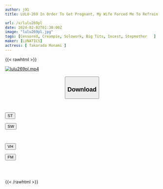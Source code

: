 ```yaml
---
author: j91
title: LULU-269 In Order To Get Pregnant, My Wife Forced Me To Refrain From Masturbation, And When My Balls Were About To Explode With My Violent Sperm, I Couldn't Resist The Big Breasts In Front Of Me, So Even After I Had Sex With Her, I Continued Thrusting And Thrusting, Making Sure To Impregnate My Big-breasted Mother-in-law. Ta…. Monami Takarada

url: /v/lulu269pl
date: 2024-02-02T01:30:00Z
image: "lulu269pl.jpg"
tags: [Censored, Creampie, Solowork, Big Tits, Incest, Stepmother	]
maker: [LUNATICS]
actress: [ Takarada Monami ]
---
```



{{< rawhtml >}}

<div class="video" data-videoid="RDlobrrL3JUdyX8">
    <a href="javascript:;">
        <img src="/v/lulu269pl/lulu269pl.jpg" width="WIDTH" height="HEIGHT" alt="lulu269pl.mp4" loading="lazy">
    </a>
</div>

<script type="text/javascript" src="https://j91.asia/asset/on-demand-st.js"></script>

<br>
  <link rel="stylesheet" href="https://j91.asia/asset/bs5.css">
  
  <center>
  <button class="btn btn-primary" type="button" data-bs-toggle="collapse" data-bs-target=".multi-collapse" aria-expanded="false" aria-controls="multiCollapseExample1 multiCollapseExample2"><h2>Download</h2></button></center>
</p>
<div class="row">
  <div class="col">
    <div class="collapse multi-collapse" id="multiCollapseExample1">
      <div class="card card-body">
	      	      <br>
<div class="buttons">  
<p><a href="https://streamtape.to/v/RDlobrrL3JUdyX8" target="_blank"><button class="btn-hover color-3"><i class="fa fa-download"></i> ST</button></a></p>
<p><a href="https://flaswish.com/pznhsci3s2xe" target="_blank"><button class="btn-hover color-2"><i class="fa fa-download"></i> SW</button></a></p></div>
    </div>
  </div>
</div>
  <div class="col">
    <div class="collapse multi-collapse" id="multiCollapseExample2">
      <div class="card card-body">
	      <br>
<div class="buttons">
<p><a href="javascript:;" target="_blank"><button class="btn-hover color-9"><i class="fa fa-download"></i> VH</button></a></p>
<p><a href="javascript:;" target="_blank"><button class="btn-hover color-8"><i class="fa fa-download"></i> FM</button></a></p></div>
<br><br>
      </div>
    </div>
  </div>
</div>

{{< /rawhtml >}}